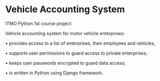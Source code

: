 # Vehicle Accounting System
ITMO Python 1st course project

Vehicle accounting system for motor vehicle enterprises:

• provides access to a list of enterprises, their employees and vehicles;

• supports user permissions to guard access to private enterprises;

• keeps user passwords encrypted to guard data access;

• is written in Python using Django framework.
